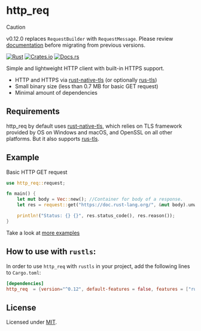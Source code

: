 # http_req
> [!CAUTION]
> v0.12.0 replaces `RequestBuilder` with `RequestMessage`. Please review [documentation](https://docs.rs/http_req/0.12.0/http_req/) before migrating from previous versions.

[![Rust](https://github.com/jayjamesjay/http_req/actions/workflows/rust.yml/badge.svg)](https://github.com/jayjamesjay/http_req/actions/workflows/rust.yml)
[![Crates.io](https://img.shields.io/badge/crates.io-v0.12.0-orange.svg?longCache=true)](https://crates.io/crates/http_req)
[![Docs.rs](https://docs.rs/http_req/badge.svg)](https://docs.rs/http_req/0.12.0/http_req/)

Simple and lightweight HTTP client with built-in HTTPS support.
- HTTP and HTTPS via [rust-native-tls](https://github.com/sfackler/rust-native-tls) (or optionally [rus-tls](https://crates.io/crates/rustls))
- Small binary size (less than 0.7 MB for basic GET request)
- Minimal amount of dependencies

## Requirements
http_req by default uses [rust-native-tls](https://github.com/sfackler/rust-native-tls),
which relies on TLS framework provided by OS on Windows and macOS, and OpenSSL
on all other platforms. But it also supports [rus-tls](https://crates.io/crates/rustls).

## Example
Basic HTTP GET request
```rust
use http_req::request;

fn main() {
    let mut body = Vec::new(); //Container for body of a response.
    let res = request::get("https://doc.rust-lang.org/", &mut body).unwrap();

    println!("Status: {} {}", res.status_code(), res.reason());
}
```

Take a look at [more examples](https://github.com/jayjamesjay/http_req/tree/master/examples)

## How to use with `rustls`:
In order to use `http_req` with `rustls` in your project, add the following lines to `Cargo.toml`:
```toml
[dependencies]
http_req  = {version="^0.12", default-features = false, features = ["rust-tls"]}
```

## License
Licensed under [MIT](https://github.com/jayjamesjay/http_req/blob/master/LICENSE).
